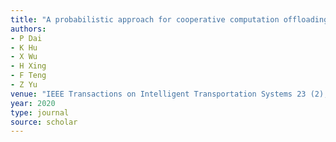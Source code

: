 ```yaml
---
title: "A probabilistic approach for cooperative computation offloading in MEC-assisted vehicular networks"
authors:
- P Dai
- K Hu
- X Wu
- H Xing
- F Teng
- Z Yu
venue: "IEEE Transactions on Intelligent Transportation Systems 23 (2), 899-911, 2020"
year: 2020
type: journal
source: scholar
---
```

